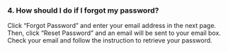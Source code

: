### 4. How should I do if I forgot my password?
Click “Forgot Password” and enter your email address in the next page. Then, click “Reset Password” and an email will be sent to your email box. Check your email and follow the instruction to retrieve your password. 
